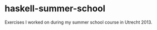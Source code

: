 haskell-summer-school
=====================

Exercises I worked on during my summer school course in Utrecht 2013.
